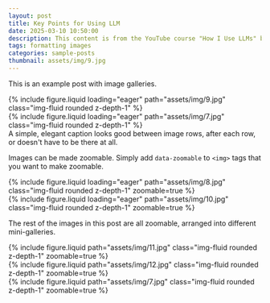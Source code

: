 ```yaml
---
layout: post
title: Key Points for Using LLM
date: 2025-03-10 10:50:00
description: This content is from the YouTube course "How I Use LLMs" by Andrej Karpathy
tags: formatting images
categories: sample-posts
thumbnail: assets/img/9.jpg
---
```


This is an example post with image galleries.

<div class="row mt-3">
    <div class="col-sm mt-3 mt-md-0">
        {% include figure.liquid loading="eager" path="assets/img/9.jpg" class="img-fluid rounded z-depth-1" %}
    </div>
    <div class="col-sm mt-3 mt-md-0">
        {% include figure.liquid loading="eager" path="assets/img/7.jpg" class="img-fluid rounded z-depth-1" %}
    </div>
</div>
<div class="caption">
    A simple, elegant caption looks good between image rows, after each row, or doesn't have to be there at all.
</div>

Images can be made zoomable.
Simply add `data-zoomable` to `<img>` tags that you want to make zoomable.

<div class="row mt-3">
    <div class="col-sm mt-3 mt-md-0">
        {% include figure.liquid loading="eager" path="assets/img/8.jpg" class="img-fluid rounded z-depth-1" zoomable=true %}
    </div>
    <div class="col-sm mt-3 mt-md-0">
        {% include figure.liquid loading="eager" path="assets/img/10.jpg" class="img-fluid rounded z-depth-1" zoomable=true %}
    </div>
</div>

The rest of the images in this post are all zoomable, arranged into different mini-galleries.

<div class="row mt-3">
    <div class="col-sm mt-3 mt-md-0">
        {% include figure.liquid path="assets/img/11.jpg" class="img-fluid rounded z-depth-1" zoomable=true %}
    </div>
    <div class="col-sm mt-3 mt-md-0">
        {% include figure.liquid path="assets/img/12.jpg" class="img-fluid rounded z-depth-1" zoomable=true %}
    </div>
    <div class="col-sm mt-3 mt-md-0">
        {% include figure.liquid path="assets/img/7.jpg" class="img-fluid rounded z-depth-1" zoomable=true %}
    </div>
</div>


<!--
---
layout: post
title: Key Points for Using LLM
date: 2025-03-10 10:50:00
description: This content is from the YouTube course "How I Use LLMs" by Andrej Karpathy
tags: formatting images
categories: sample-posts
thumbnail: assets/img/9.jpg
---

This content is from the YouTube course "How I Use LLMs" by the renowned expert Andrej Karpathy.

<div class="row mt-3">
    <div class="col-sm mt-3 mt-md-0">
        {% include figure.liquid loading="eager" path="assets/img/Karpathy-2.jpg" class="img-fluid rounded z-depth-1" zoomable=true %}
    </div>
</div>

<div class="caption">
    A screenshot from the course "How I Use LLMs" using Excalidraw
</div>


- Standard Usage
- Thinking Modes
- Internet Search
- Deep Search
- Python Interpreter
- File Upload, Copy & Paste
- other
  - ChatGPT: Advanced Data Analysis
  - Claude: Artifacts
  - Cursor: Composer
- Quatity of Life Features
  - ChatGPT Memory Feature
  - Custom Instructions
  - Custom GPTs

-->
